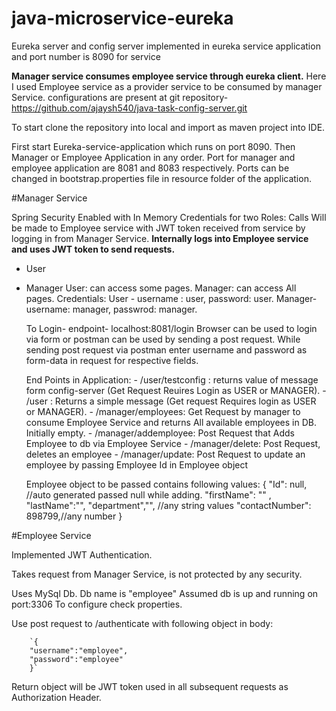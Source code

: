 # java-microservice-eureka

Eureka server and config server implemented in eureka service application and port number is 8090 for service

**Manager service consumes employee service through eureka client.** Here I used Employee service as a provider service to be consumed by manager Service.
configurations are present at git repository- https://github.com/ajaysh540/java-task-config-server.git

To start clone the repository into local and import as maven project into IDE.

First start Eureka-service-application which runs on port 8090.
Then Manager or Employee Application in any order.
Port for manager and employee application are 8081 and 8083 respectively.
Ports can be changed in bootstrap.properties file in resource folder of the application.



#Manager Service
    
  Spring Security Enabled with In Memory Credentials for two Roles:
  Calls Will be made to Employee service with JWT token received from service by logging in from Manager Service.
  **Internally logs into Employee service and uses JWT token to send requests.**
    
  - User
  - Manager
    User: can access some pages.
    Manager: can access All pages.
    Credentials: 
    User - username : user, password: user.
    Manager- username: manager, passwrod: manager.
        
    To Login-
    endpoint- localhost:8081/login
    Browser can be used to login via form or postman can be used by sending a post request.
    While sending post request via postman enter username and password as form-data in request for respective fields.
        
    End Points in Application:
        - /user/testconfig : returns value of message form config-server (Get Request Reuires Login as USER or MANAGER).
        - /user : Returns a simple message (Get request Requires login as USER or MANAGER).
        - /manager/employees: Get Request by manager to consume Employee Service and returns All available employees in DB. Initially empty.
        - /manager/addemployee: Post Request that Adds Employee to db via Employee Service
        - /manager/delete: Post Request, deletes an employee
        - /manager/update: Post Request to update an employee by passing Employee Id in Employee object
        
    Employee object to be passed contains following values: 
        {
        "Id": null, //auto generated passed null while adding.
        "firstName": "" ,
        "lastName":"",
        "department","", //any string values
        "contactNumber": 898799,//any number
        }
    
#Employee Service

Implemented JWT Authentication.

Takes request from Manager Service, is not protected by any security.

Uses MySql Db.
Db name is "employee" 
Assumed db is up and running on port:3306
To configure check properties.

Use post request to /authenticate with following object in body:
 
        `{
        "username":"employee",
        "password":"employee"
        }`

Return object will be JWT token used in all subsequent requests as
Authorization Header.

